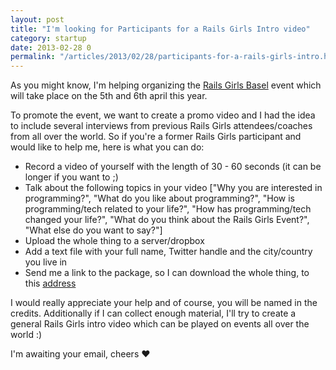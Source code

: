 ```yaml
---
layout: post
title: "I'm looking for Participants for a Rails Girls Intro video"
category: startup
date: 2013-02-28 0
permalink: "/articles/2013/02/28/participants-for-a-rails-girls-intro.html"
---
```


As you might know, I'm helping organizing the [Rails Girls Basel](http://railsgirls.com/basel) event which will take place on the 5th and 6th april this year.

To promote the event, we want to create a promo video and I had the idea to include several interviews from previous Rails Girls attendees/coaches from all over the world.
So if you're a former Rails Girls participant and would like to help me, here is what you can do:

* Record a video of yourself with the length of 30 - 60 seconds (it can be longer if you want to ;)
* Talk about the following topics in your video ["Why you are interested in programming?", "What do you like about programming?", "How is programming/tech related to your life?", "How has programming/tech changed your life?", "What do you think about the Rails Girls Event?", "What else do you want to say?"]
* Upload the whole thing to a server/dropbox
* Add a text file with your full name, Twitter handle and the city/country you live in
* Send me a link to the package, so I can download the whole thing, to this [address](daniel@codegestalt.com)

I would really appreciate your help and of course, you will be named in the credits.
Additionally if I can collect enough material, I'll try to create a general Rails Girls intro video which can be played on events all over the world :)

I'm awaiting your email, cheers &hearts;
